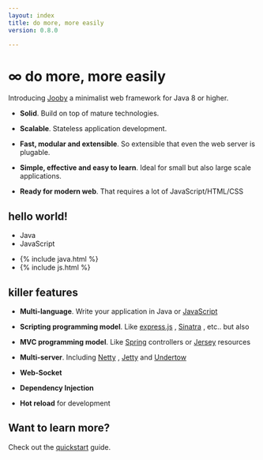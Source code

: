 ```yaml
---
layout: index
title: do more, more easily
version: 0.8.0

---
```


# &infin; do more, more easily

Introducing [Jooby](http://jooby.org) a minimalist web framework for Java 8 or higher.

* **Solid**. Build on top of mature technologies.

* **Scalable**. Stateless application development.

* **Fast, modular and extensible**. So extensible that even the web server is plugable.

* **Simple, effective and easy to learn**. Ideal for small but also large scale applications.

* **Ready for modern web**. That requires a lot of JavaScript/HTML/CSS



## hello world!

<ul class="nav-lang">
  <li class="active" data-lang="java">Java</li>
  <li data-lang="js">JavaScript</li>
</ul>
<ul class="lang">
<li class="active java">
{% include java.html %}
</li>
<li class="js">
{% include js.html %}
</li>
</ul>

## killer features

* **Multi-language**. Write your application in Java or [JavaScript](/doc/js)
* **Scripting programming model**. Like [express.js](http://expressjs.com)
, [Sinatra](http://www.sinatrarb.com)
, etc.. but also
* **MVC programming model**. Like [Spring](http://spring.io)
 controllers or [Jersey](https://jersey.java.net)
 resources
* **Multi-server**. Including [Netty](http://netty.io)
, [Jetty](http://www.eclipse.org/jetty/)
 and [Undertow](http://undertow.io)

* **Web-Socket**
* **Dependency Injection**
* **Hot reload** for development



## Want to learn more?

Check out the [quickstart](/quickstart) guide.

